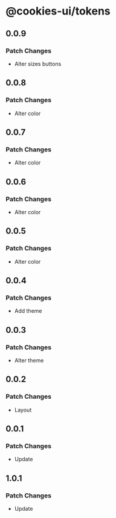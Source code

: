 # @cookies-ui/tokens

## 0.0.9

### Patch Changes

- Alter sizes buttons

## 0.0.8

### Patch Changes

- Alter color

## 0.0.7

### Patch Changes

- Alter color

## 0.0.6

### Patch Changes

- Alter color

## 0.0.5

### Patch Changes

- Alter color

## 0.0.4

### Patch Changes

- Add theme

## 0.0.3

### Patch Changes

- Alter theme

## 0.0.2

### Patch Changes

- Layout

## 0.0.1

### Patch Changes

- Update

## 1.0.1

### Patch Changes

- Update
